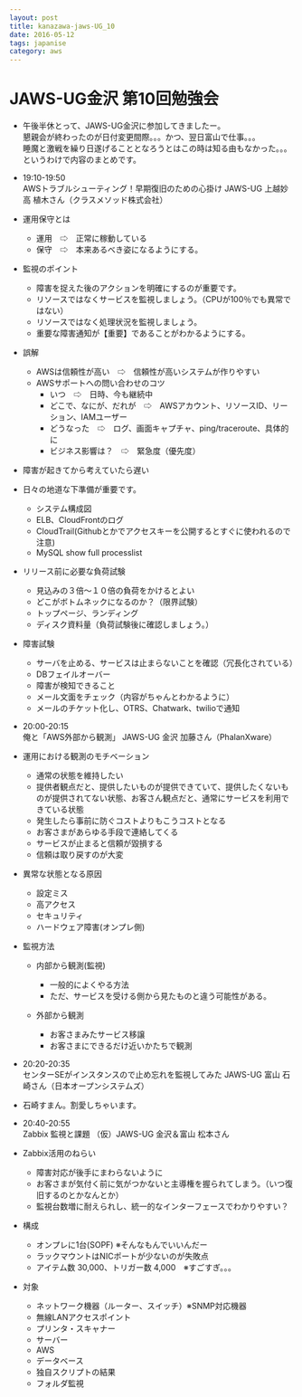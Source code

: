 ```yaml
---
layout: post
title: kanazawa-jaws-UG_10
date: 2016-05-12
tags: japanise
category: aws
---
```


# JAWS-UG金沢 第10回勉強会

- 午後半休とって、JAWS-UG金沢に参加してきましたー。  
懇親会が終わったのが日付変更間際。。。かつ、翌日富山で仕事。。。  
睡魔と激戦を繰り日遂げることとなろうとはこの時は知る由もなかった。。。  
というわけで内容のまとめです。  

- 19:10-19:50  
  AWSトラブルシューティング！早期復旧のための心掛け JAWS-UG 上越妙高 植木さん（クラスメソッド株式会社）  
  
 - 運用保守とは  
   - 運用　⇨　正常に稼動している  
   - 保守　⇨　本来あるべき姿になるようにする。  

 - 監視のポイント  
   - 障害を捉えた後のアクションを明確にするのが重要です。  
   - リソースではなくサービスを監視しましょう。（CPUが100％でも異常ではない）  
   - リソースではなく処理状況を監視しましょう。  
   - 重要な障害通知が【重要】であることがわかるようにする。  
   
 - 誤解  
   - AWSは信頼性が高い　⇨　信頼性が高いシステムが作りやすい  
   - AWSサポートへの問い合わせのコツ    
     - いつ　⇨　日時、今も継続中  
     - どこで、なにが、だれが　⇨　AWSアカウント、リソースID、リーション、IAMユーザー  
     - どうなった　⇨　ログ、画面キャプチャ、ping/traceroute、具体的に  
     - ビジネス影響は？　⇨　緊急度（優先度）  

 - 障害が起きてから考えていたら遅い  
  - 日々の地道な下準備が重要です。  
  
     - システム構成図  
     - ELB、CloudFrontのログ  
     - CloudTrail(Githubとかでアクセスキーを公開するとすぐに使われるので注意)    
     - MySQL show full processlist  
  
 - リリース前に必要な負荷試験  
   - 見込みの３倍〜１０倍の負荷をかけるとよい  
   - どこがボトムネックになるのか？（限界試験）  
   - トップページ、ランディング  
   - ディスク資料量（負荷試験後に確認しましょう。）  
  
 - 障害試験
   - サーバを止める、サービスは止まらないことを確認（冗長化されている）
   - DBフェイルオーバー
   - 障害が検知できること
   - メール文面をチェック（内容がちゃんとわかるように）
   - メールのチケット化し、OTRS、Chatwark、twilioで通知
  
  
- 20:00-20:15  
  俺と「AWS外部から観測」	JAWS-UG 金沢 加藤さん（PhalanXware）  
  
 - 運用における観測のモチベーション  
   - 通常の状態を維持したい  
    - 提供者観点だと、提供したいものが提供できていて、提供したくないものが提供されてない状態、お客さん観点だと、通常にサービスを利用できている状態  
   - 発生したら事前に防ぐコストよりもこうコストとなる  
    - お客さまがあらゆる手段で連絡してくる  
    - サービスが止まると信頼が毀損する  
    - 信頼は取り戻すのが大変  
    
 - 異常な状態となる原因  
   - 設定ミス  
   - 高アクセス  
   - セキュリティ  
   - ハードウェア障害(オンプレ側)  
   
 - 監視方法  
   - 内部から観測(監視)  
     - 一般的によくやる方法  
     - ただ、サービスを受ける側から見たものと違う可能性がある。  

   - 外部から観測
     - お客さまみたサービス移譲
     - お客さまにできるだけ近いかたちで観測
    

- 20:20-20:35  
  センターSEがインスタンスので止め忘れを監視してみた JAWS-UG 富山 石崎さん（日本オープンシステムズ）  
  
 - 石崎すまん。割愛しちゃいます。
  
- 20:40-20:55  
  Zabbix 監視と課題 （仮）JAWS-UG 金沢＆富山 松本さん
  
 - Zabbix活用のねらい
   - 障害対応が後手にまわらないように
   - お客さまが気付く前に気がつかないと主導権を握られてしまう。（いつ復旧するのとかなんとか）
   - 監視台数増に耐えられし、統一的なインターフェースでわかりやすい？
 - 構成
   - オンプレに1台(SOPF)  ※そんなもんでいいんだー
   - ラックマウントはNICポートが少ないのが失敗点
   - アイテム数 30,000、トリガー数 4,000　※すごすぎ。。。
 - 対象
   - ネットワーク機器（ルーター、スイッチ）※SNMP対応機器
   - 無線LANアクセスポイント
   - プリンタ・スキャナー
   - サーバー
   - AWS
   - データベース
   - 独自スクリプトの結果
   - フォルダ監視



   
